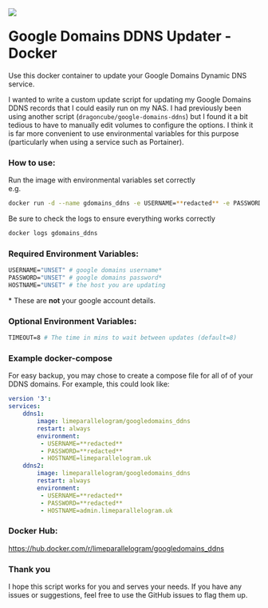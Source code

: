 <img style="float:left;" src="https://www.gstatic.com/images/branding/product/1x/google_domains_64dp.png">

# Google Domains DDNS Updater - Docker

Use this docker container to update your Google Domains Dynamic DNS service.

I wanted to write a custom update script for updating my Google Domains DDNS records that I could easily run on my NAS. I had previously been using another script (`dragoncube/google-domains-ddns`) but I found it a bit tedious to have to manually edit volumes to configure the options. I think it is far more convenient to use environmental variables for this purpose (particularly when using a service such as Portainer).

### How to use:
Run the image with environmental variables set correctly  
e.g.
```bash
docker run -d --name gdomains_ddns -e USERNAME=**redacted** -e PASSWORD=**redacted** -e HOSTNAME=limeparallelogram.uk limeparallelogram/googledomains_ddns
```
Be sure to check the logs to ensure everything works correctly
```bash
docker logs gdomains_ddns
```

### Required Environment Variables:  
```Dockerfile
USERNAME="UNSET" # google domains username*
PASSWORD="UNSET" # google domains password*
HOSTNAME="UNSET" # the host you are updating
```
\* These are **not** your google account details.

### Optional Environment Variables:
```Dockerfile
TIMEOUT=8 # The time in mins to wait between updates (default=8)
```

### Example docker-compose
For easy backup, you may chose to create a compose file for all of of your DDNS domains. For example, this could look like:
```yaml
version '3':
services:
    ddns1:
        image: limeparallelogram/googledomains_ddns
        restart: always
        environment:
         - USERNAME=**redacted**
         - PASSWORD=**redacted**
         - HOSTNAME=limeparallelogram.uk
    ddns2:
        image: limeparallelogram/googledomains_ddns
        restart: always
        environment:
         - USERNAME=**redacted**
         - PASSWORD=**redacted**
         - HOSTNAME=admin.limeparallelogram.uk
```


### Docker Hub:
https://hub.docker.com/r/limeparallelogram/googledomains_ddns

### Thank you
I hope this script works for you and serves your needs. If you have any issues or suggestions, feel free to use the GitHub issues to flag them up. 

